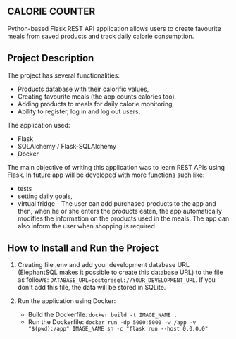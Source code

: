 ## CALORIE COUNTER

Python-based Flask REST API application allows users to create favourite meals from saved products and track daily calorie consumption.  

## Project Description
The project has several functionalities:
 * Products database with their calorific values,
 * Creating favourite meals (the app counts calories too),
 * Adding products to meals for daily calorie monitoring,
 * Ability to register, log in and log out users,

The application used:
- Flask
- SQLAlchemy / Flask-SQLAlchemy
- Docker

The main objective of writing this application was to learn REST APIs using Flask. In future app will be developed with more functions such like:
 * tests
 * setting daily goals,
 * virtual fridge - The user can add purchased products to the app and then, when he or she enters the products eaten, the app automatically modifies the information on the products used in the meals. The app can also inform the user when shopping is required.

## How to Install and Run the Project

1. Creating file .env and add your development database URL (ElephantSQL makes it possible to create this  database URL) to the file as follows: `DATABASE_URL=postgresql://YOUR_DEVELOPMENT_URL`.
If you don't add this file, the data will be stored in SQLite.

2. Run the application using Docker:
    * Build the Dockerfile: `docker build -t IMAGE_NAME .`
    * Run the Dockerfile: `docker run -dp 5000:5000 -w /app -v "$(pwd):/app" IMAGE_NAME sh -c "flask run --host 0.0.0.0"`



